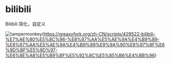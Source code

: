 # bilibili
Bilibili 简化，自定义

<img src="https://img.shields.io/badge/tamperMonkey-v1.0-brightgreen.svg" alt="tampermonkey">(https://greasyfork.org/zh-CN/scripts/429522-bilibili-%E7%AE%80%E5%8C%96-%E8%87%AA%E5%AE%9A%E4%B9%89-%E8%87%AA%E5%AE%9A%E4%B9%89%E9%9A%90%E8%97%8F%E6%9D%BF%E5%9D%97-%E6%8E%A8%E5%B9%BF%E5%92%8C%E5%85%B6%E4%BB%96)
